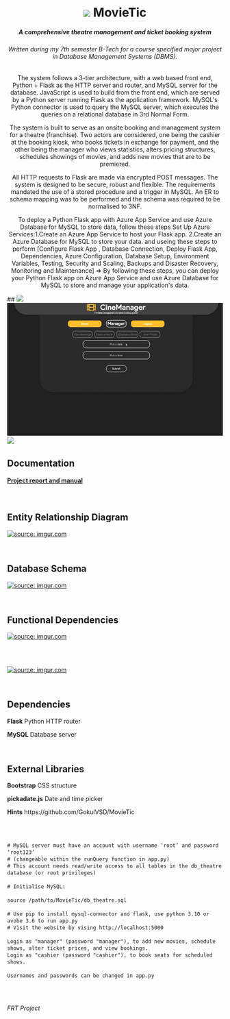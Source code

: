 <h1 align="center">
  <img src="https://github.com/encharm/Font-Awesome-SVG-PNG/blob/master/black/png/32/film.png"/>
  MovieTic
</h1>

<h5 align="center">A comprehensive theatre management and ticket booking system</h5>
<h6 align="center">Written during my 7th semester B-Tech for a course specified major project in Database Management Systems (DBMS).</h6>

## 

<p align="center">
The system follows a 3-tier architecture, with a web based front end, Python + Flask as the HTTP server and router, and MySQL server for the database. JavaScript is used to build from the front end, which are served by a Python server running Flask as the application framework. MySQL's Python connector is used to query the MySQL server, which executes the queries on a relational database in 3rd Normal Form.
</p>
<p align="center">
The system is built to serve as an onsite booking and management system for a theatre (franchise). Two actors are considered, one being the cashier at the booking kiosk, who books tickets in exchange for payment, and the other being the manager who views statistics, alters pricing structures, schedules showings of movies, and adds new movies that are to be premiered.
</p>
<p align="center">
All HTTP requests to Flask are made via encrypted POST messages. The system is designed to be secure, robust and flexible. The requirements mandated the use of a stored procedure and a trigger in MySQL. An ER to schema mapping was to be performed and the schema was required to be normalised to 3NF.
</p>
<p align="center">
To deploy a Python Flask app with Azure App Service and use Azure Database for MySQL to store data, follow these steps Set Up Azure Services:1.Create an Azure App Service to host your Flask app. 2.Create an Azure Database for MySQL to store your data. and useing these steps to perform [Configure Flask App , Database Connection, Deploy Flask App, Dependencies, Azure Configuration, Database Setup, Environment Variables, Testing, Security and Scaling, Backups and Disaster Recovery, Monitoring and Maintenance]   => By following these steps, you can deploy your Python Flask app on Azure App Service and use Azure Database for MySQL to store and manage your application's data.
</p>
## 

<img src="/art/1.gif?raw=true"/>
<img src="/art/2.gif?raw=true"/>
<img src="/art/3.gif?raw=true"/>

## Documentation

 ####  [Project report and manual](https://docs.google.com/document/d/1FM910xSRuvSdctJPRQz1x_DkcXHST_NvCTRobD6exUI/edit?usp=sharing)

<br />

## Entity Relationship Diagram
 <a href="https://imgur.com/FqtbNFe"><img src="https://i.imgur.com/FqtbNFe.png" title="source: imgur.com" /></a>
 
<br />

## Database Schema
 <a href="https://imgur.com/Ldlxg5Y"><img src="https://i.imgur.com/Ldlxg5Y.png" title="source: imgur.com" /></a>
 
<br />

## Functional Dependencies
 <a href="https://imgur.com/DtWk0Va"><img src="https://i.imgur.com/DtWk0Va.png" title="source: imgur.com" /></a>
 
<br />

##

<a href="https://imgur.com/E76mfpY"><img src="https://i.imgur.com/E76mfpY.png" title="source: imgur.com" /></a>

<br />

## Dependencies
 <p> <strong>Flask</strong> Python HTTP router</p>
 <p> <strong>MySQL</strong> Database server</p>
 
 <br />

## External Libraries
 <p> <strong>Bootstrap</strong> CSS structure</p>
 <p> <strong>pickadate.js</strong> Date and time picker</p>
 <p> <strong>Hints</strong> https://github.com/GokulVSD/MovieTic</p>
 <br />

## 

```
# MySQL server must have an account with username ‘root’ and password ‘root123’ 
# (changeable within the runQuery function in app.py)
# This account needs read/write access to all tables in the db_theatre database (or root privileges)

# Initialise MySQL:

source /path/to/MovieTic/db_theatre.sql

# Use pip to install mysql-connector and flask, use python 3.10 or avobe 3.6 to run app.py 
# Visit the website by vising http://localhost:5000 

Login as "manager" (password "manager"), to add new movies, schedule shows, alter ticket prices, and view bookings.
Login as "cashier (password "cashier"), to book seats for scheduled shows.

Usernames and passwords can be changed in app.py

```
<br />

##
*FRT Project*

